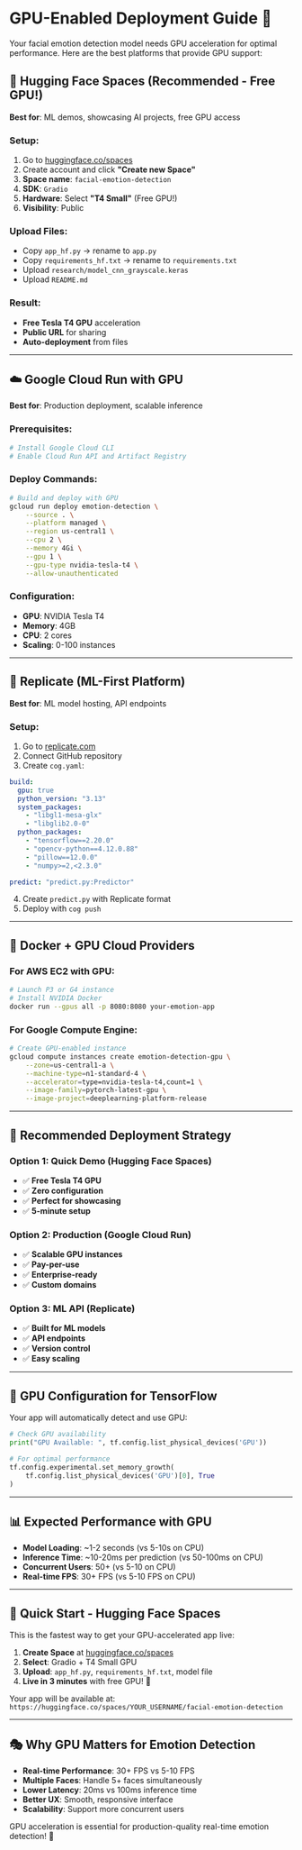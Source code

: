 # GPU-Enabled Deployment Guide 🚀

Your facial emotion detection model needs GPU acceleration for optimal performance. Here are the best platforms that provide GPU support:

## 🤗 Hugging Face Spaces (Recommended - Free GPU!)

**Best for**: ML demos, showcasing AI projects, free GPU access

### Setup:
1. Go to [huggingface.co/spaces](https://huggingface.co/spaces)
2. Create account and click **"Create new Space"**
3. **Space name**: `facial-emotion-detection`
4. **SDK**: `Gradio`
5. **Hardware**: Select **"T4 Small"** (Free GPU!)
6. **Visibility**: Public

### Upload Files:
- Copy `app_hf.py` → rename to `app.py`
- Copy `requirements_hf.txt` → rename to `requirements.txt`
- Upload `research/model_cnn_grayscale.keras`
- Upload `README.md`

### Result:
- **Free Tesla T4 GPU** acceleration
- **Public URL** for sharing
- **Auto-deployment** from files

---

## ☁️ Google Cloud Run with GPU

**Best for**: Production deployment, scalable inference

### Prerequisites:
```bash
# Install Google Cloud CLI
# Enable Cloud Run API and Artifact Registry
```

### Deploy Commands:
```bash
# Build and deploy with GPU
gcloud run deploy emotion-detection \
    --source . \
    --platform managed \
    --region us-central1 \
    --cpu 2 \
    --memory 4Gi \
    --gpu 1 \
    --gpu-type nvidia-tesla-t4 \
    --allow-unauthenticated
```

### Configuration:
- **GPU**: NVIDIA Tesla T4
- **Memory**: 4GB
- **CPU**: 2 cores
- **Scaling**: 0-100 instances

---

## 🔄 Replicate (ML-First Platform)

**Best for**: ML model hosting, API endpoints

### Setup:
1. Go to [replicate.com](https://replicate.com)
2. Connect GitHub repository
3. Create `cog.yaml`:

```yaml
build:
  gpu: true
  python_version: "3.13"
  system_packages:
    - "libgl1-mesa-glx"
    - "libglib2.0-0"
  python_packages:
    - "tensorflow==2.20.0"
    - "opencv-python==4.12.0.88"
    - "pillow==12.0.0"
    - "numpy>=2,<2.3.0"

predict: "predict.py:Predictor"
```

4. Create `predict.py` with Replicate format
5. Deploy with `cog push`

---

## 🐳 Docker + GPU Cloud Providers

### For AWS EC2 with GPU:
```bash
# Launch P3 or G4 instance
# Install NVIDIA Docker
docker run --gpus all -p 8080:8080 your-emotion-app
```

### For Google Compute Engine:
```bash
# Create GPU-enabled instance
gcloud compute instances create emotion-detection-gpu \
    --zone=us-central1-a \
    --machine-type=n1-standard-4 \
    --accelerator=type=nvidia-tesla-t4,count=1 \
    --image-family=pytorch-latest-gpu \
    --image-project=deeplearning-platform-release
```

---

## 🎯 Recommended Deployment Strategy

### **Option 1: Quick Demo (Hugging Face Spaces)**
- ✅ **Free Tesla T4 GPU**
- ✅ **Zero configuration**
- ✅ **Perfect for showcasing**
- ✅ **5-minute setup**

### **Option 2: Production (Google Cloud Run)**
- ✅ **Scalable GPU instances**
- ✅ **Pay-per-use**
- ✅ **Enterprise-ready**
- ✅ **Custom domains**

### **Option 3: ML API (Replicate)**
- ✅ **Built for ML models**
- ✅ **API endpoints**
- ✅ **Version control**
- ✅ **Easy scaling**

---

## 🔧 GPU Configuration for TensorFlow

Your app will automatically detect and use GPU:

```python
# Check GPU availability
print("GPU Available: ", tf.config.list_physical_devices('GPU'))

# For optimal performance
tf.config.experimental.set_memory_growth(
    tf.config.list_physical_devices('GPU')[0], True
)
```

---

## 📊 Expected Performance with GPU

- **Model Loading**: ~1-2 seconds (vs 5-10s on CPU)
- **Inference Time**: ~10-20ms per prediction (vs 50-100ms on CPU)
- **Concurrent Users**: 50+ (vs 5-10 on CPU)
- **Real-time FPS**: 30+ FPS (vs 5-10 FPS on CPU)

---

## 🚀 Quick Start - Hugging Face Spaces

This is the fastest way to get your GPU-accelerated app live:

1. **Create Space** at [huggingface.co/spaces](https://huggingface.co/spaces)
2. **Select**: Gradio + T4 Small GPU
3. **Upload**: `app_hf.py`, `requirements_hf.txt`, model file
4. **Live in 3 minutes** with free GPU! 🎉

Your app will be available at: `https://huggingface.co/spaces/YOUR_USERNAME/facial-emotion-detection`

---

## 🎭 Why GPU Matters for Emotion Detection

- **Real-time Performance**: 30+ FPS vs 5-10 FPS
- **Multiple Faces**: Handle 5+ faces simultaneously
- **Lower Latency**: 20ms vs 100ms inference time
- **Better UX**: Smooth, responsive interface
- **Scalability**: Support more concurrent users

GPU acceleration is essential for production-quality real-time emotion detection! 🚀